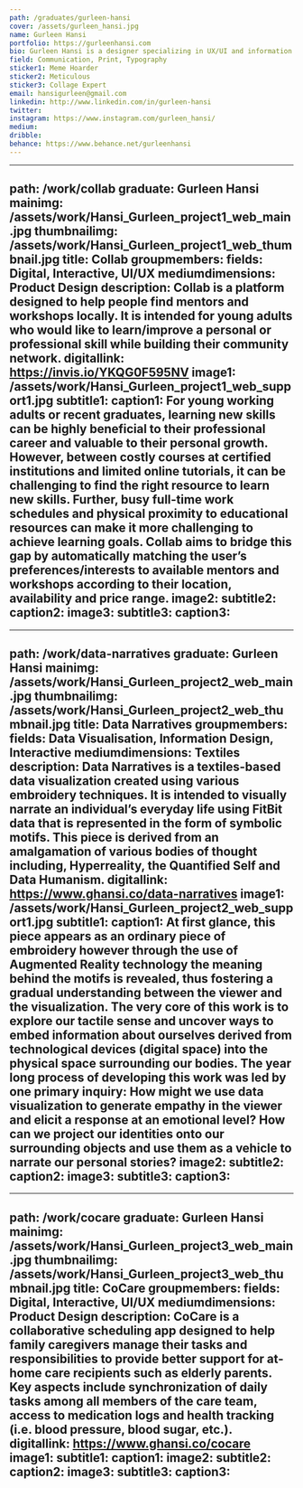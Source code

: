```yaml
---
path: /graduates/gurleen-hansi
cover: /assets/gurleen_hansi.jpg
name: Gurleen Hansi
portfolio: https://gurleenhansi.com
bio: Gurleen Hansi is a designer specializing in UX/UI and information design. She is driven by the intersection of design, data and collaboration to foster empowerment and disrupt traditional systems in various fields, from healthcare to education. She believes that her role as a designer is to create valuable experiences through design that is empathetic while also physically and culturally accessible. Recently, Gurleen has been focusing on risk-taking in the conceptualization and execution of her work as well as continuously experimenting with new mediums for her personal growth. When she's not designing, she enjoys making books, experimenting with collage and petting dogs.
field: Communication, Print, Typography
sticker1: Meme Hoarder
sticker2: Meticulous
sticker3: Collage Expert
email: hansigurleen@gmail.com
linkedin: http://www.linkedin.com/in/gurleen-hansi
twitter: 
instagram: https://www.instagram.com/gurleen_hansi/
medium: 
dribble: 
behance: https://www.behance.net/gurleenhansi
---
```


---
path: /work/collab
graduate: Gurleen Hansi
mainimg: /assets/work/Hansi_Gurleen_project1_web_main.jpg
thumbnailimg: /assets/work/Hansi_Gurleen_project1_web_thumbnail.jpg
title: Collab
groupmembers: 
fields: Digital, Interactive, UI/UX
mediumdimensions: Product Design
description: Collab is a platform designed to help people find mentors and workshops locally. It is intended for young adults who would like to learn/improve a personal or professional skill while building their community network.
digitallink: https://invis.io/YKQG0F595NV
image1: /assets/work/Hansi_Gurleen_project1_web_support1.jpg
subtitle1: 
caption1: For young working adults or recent graduates, learning new skills can be highly beneficial to their professional career and valuable to their personal growth. However, between costly courses at certified institutions and limited online tutorials, it can be challenging to find the right resource to learn new skills. Further, busy full-time work schedules and physical proximity to educational resources can make it more challenging to achieve learning goals. Collab aims to bridge this gap by automatically matching the user’s preferences/interests to available mentors and workshops according to their location, availability and price range. 
image2:
subtitle2: 
caption2: 
image3:
subtitle3: 
caption3: 
---

---
path: /work/data-narratives
graduate: Gurleen Hansi
mainimg: /assets/work/Hansi_Gurleen_project2_web_main.jpg
thumbnailimg: /assets/work/Hansi_Gurleen_project2_web_thumbnail.jpg
title: Data Narratives
groupmembers: 
fields: Data Visualisation, Information Design, Interactive
mediumdimensions:  Textiles
description: Data Narratives is a textiles-based data visualization created using various embroidery techniques. It is intended to visually narrate an individual’s everyday life using FitBit data that is represented in the form of symbolic motifs. This piece is derived from an amalgamation of various bodies of thought including, Hyperreality, the Quantified Self and Data Humanism.
digitallink: https://www.ghansi.co/data-narratives
image1: /assets/work/Hansi_Gurleen_project2_web_support1.jpg
subtitle1: 
caption1: At first glance, this piece appears as an ordinary piece of embroidery however through the use of Augmented Reality technology the meaning behind the motifs is revealed, thus fostering a gradual understanding between the viewer and the visualization. The very core of this work is to explore our tactile sense and uncover ways to embed information about ourselves derived from technological devices (digital space) into the physical space surrounding our bodies. The year long process of developing this work was led by one primary inquiry: How might we use data visualization to generate empathy in the viewer and elicit a response at an emotional level? How can we project our identities onto our surrounding objects and use them as a vehicle to narrate our personal stories?
image2:
subtitle2: 
caption2: 
image3:
subtitle3: 
caption3: 
---

---
path: /work/cocare
graduate: Gurleen Hansi
mainimg: /assets/work/Hansi_Gurleen_project3_web_main.jpg
thumbnailimg: /assets/work/Hansi_Gurleen_project3_web_thumbnail.jpg
title: CoCare
groupmembers: 
fields: Digital, Interactive, UI/UX
mediumdimensions: Product Design
description: CoCare is a collaborative scheduling app designed to help family caregivers manage their tasks and responsibilities to provide better support for at-home care recipients such as elderly parents. Key aspects include synchronization of daily tasks among all members of the care team, access to medication logs and health tracking (i.e. blood pressure, blood sugar, etc.).
digitallink: https://www.ghansi.co/cocare
image1:
subtitle1: 
caption1: 
image2:
subtitle2: 
caption2: 
image3:
subtitle3: 
caption3: 
---
